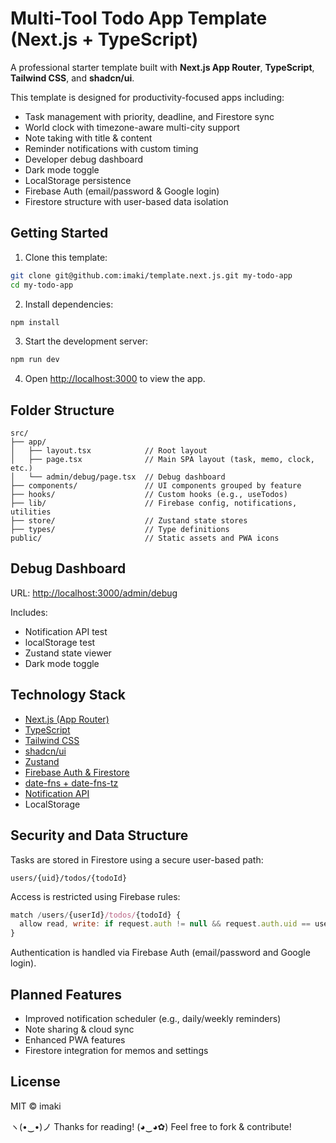 # Multi-Tool Todo App Template (Next.js + TypeScript)

A professional starter template built with **Next.js App Router**, **TypeScript**, **Tailwind CSS**, and **shadcn/ui**.

This template is designed for productivity-focused apps including:

- Task management with priority, deadline, and Firestore sync
- World clock with timezone-aware multi-city support
- Note taking with title & content
- Reminder notifications with custom timing
- Developer debug dashboard
- Dark mode toggle
- LocalStorage persistence
- Firebase Auth (email/password & Google login)
- Firestore structure with user-based data isolation


## Getting Started

1. Clone this template:

```bash
git clone git@github.com:imaki/template.next.js.git my-todo-app
cd my-todo-app
```

2. Install dependencies:

```bash
npm install
```

3. Start the development server:

```bash
npm run dev
```

4. Open [http://localhost:3000](http://localhost:3000) to view the app.


## Folder Structure

```
src/
├── app/
│   ├── layout.tsx            // Root layout
│   ├── page.tsx              // Main SPA layout (task, memo, clock, etc.)
│   └── admin/debug/page.tsx  // Debug dashboard
├── components/               // UI components grouped by feature
├── hooks/                    // Custom hooks (e.g., useTodos)
├── lib/                      // Firebase config, notifications, utilities
├── store/                    // Zustand state stores
├── types/                    // Type definitions
public/                       // Static assets and PWA icons
```


## Debug Dashboard

URL: [http://localhost:3000/admin/debug](http://localhost:3000/admin/debug)

Includes:

- Notification API test
- localStorage test
- Zustand state viewer
- Dark mode toggle


## Technology Stack

- [Next.js (App Router)](https://nextjs.org/docs/app)
- [TypeScript](https://www.typescriptlang.org/)
- [Tailwind CSS](https://tailwindcss.com/)
- [shadcn/ui](https://ui.shadcn.dev/)
- [Zustand](https://github.com/pmndrs/zustand)
- [Firebase Auth & Firestore](https://firebase.google.com/)
- [date-fns + date-fns-tz](https://date-fns.org/)
- [Notification API](https://developer.mozilla.org/en-US/docs/Web/API/Notifications_API)
- LocalStorage


## Security and Data Structure

Tasks are stored in Firestore using a secure user-based path:

```
users/{uid}/todos/{todoId}
```

Access is restricted using Firebase rules:

```js
match /users/{userId}/todos/{todoId} {
  allow read, write: if request.auth != null && request.auth.uid == userId;
}
```

Authentication is handled via Firebase Auth (email/password and Google login).


## Planned Features

- Improved notification scheduler (e.g., daily/weekly reminders)
- Note sharing & cloud sync
- Enhanced PWA features
- Firestore integration for memos and settings


## License

MIT © imaki


ヽ(•‿•)ノ Thanks for reading!
(◕‿◕✿) Feel free to fork & contribute!